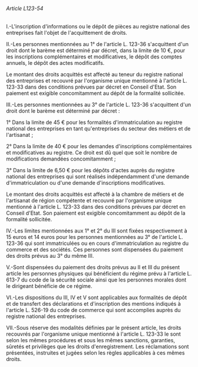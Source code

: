 ###### Article L123-54

I.-L'inscription d'informations ou le dépôt de pièces au registre national des entreprises fait l'objet de l'acquittement de droits.

II.-Les personnes mentionnées au 1° de l'article L. 123-36 s'acquittent d'un droit dont le barème est déterminé par décret, dans la limite de 10 €, pour les inscriptions complémentaires et modificatives, le dépôt des comptes annuels, le dépôt des actes modificatifs.

Le montant des droits acquittés est affecté au teneur du registre national des entreprises et recouvré par l'organisme unique mentionné à l'article L. 123-33 dans des conditions prévues par décret en Conseil d'Etat. Son paiement est exigible concomitamment au dépôt de la formalité sollicitée.

III.-Les personnes mentionnées au 3° de l'article L. 123-36 s'acquittent d'un droit dont le barème est déterminé par décret :

1° Dans la limite de 45 € pour les formalités d'immatriculation au registre national des entreprises en tant qu'entreprises du secteur des métiers et de l'artisanat ;

2° Dans la limite de 40 € pour les demandes d'inscriptions complémentaires et modificatives au registre. Ce droit est dû quel que soit le nombre de modifications demandées concomitamment ;

3° Dans la limite de 6,50 € pour les dépôts d'actes auprès du registre national des entreprises qui sont réalisés indépendamment d'une demande d'immatriculation ou d'une demande d'inscriptions modificatives.

Le montant des droits acquittés est affecté à la chambre de métiers et de l'artisanat de région compétente et recouvré par l'organisme unique mentionné à l'article L. 123-33 dans des conditions prévues par décret en Conseil d'Etat. Son paiement est exigible concomitamment au dépôt de la formalité sollicitée.

IV.-Les limites mentionnées aux 1° et 2° du III sont fixées respectivement à 15 euros et 14 euros pour les personnes mentionnées au 3° de l'article L. 123-36 qui sont immatriculées ou en cours d'immatriculation au registre du commerce et des sociétés. Ces personnes sont dispensées du paiement des droits prévus au 3° du même III.

V.-Sont dispensées du paiement des droits prévus au II et III du présent article les personnes physiques qui bénéficient du régime prévu à l'article L. 613-7 du code de la sécurité sociale ainsi que les personnes morales dont le dirigeant bénéficie de ce régime.

VI.-Les dispositions du III, IV et V sont applicables aux formalités de dépôt et de transfert des déclarations et d'inscription des mentions indiqués à l'article L. 526-19 du code de commerce qui sont accomplies auprès du registre national des entreprises.

VII.-Sous réserve des modalités définies par le présent article, les droits recouvrés par l'organisme unique mentionné à l'article L. 123-33 le sont selon les mêmes procédures et sous les mêmes sanctions, garanties, sûretés et privilèges que les droits d'enregistrement. Les réclamations sont présentées, instruites et jugées selon les règles applicables à ces mêmes droits.

